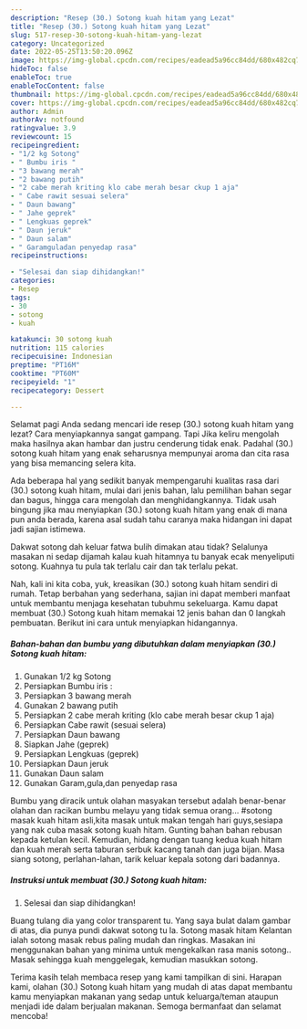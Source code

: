 ```yaml
---
description: "Resep (30.) Sotong kuah hitam yang Lezat"
title: "Resep (30.) Sotong kuah hitam yang Lezat"
slug: 517-resep-30-sotong-kuah-hitam-yang-lezat
category: Uncategorized
date: 2022-05-25T13:50:20.096Z
image: https://img-global.cpcdn.com/recipes/eadead5a96cc84dd/680x482cq70/30-sotong-kuah-hitam-foto-resep-utama.jpg
hideToc: false
enableToc: true
enableTocContent: false
thumbnail: https://img-global.cpcdn.com/recipes/eadead5a96cc84dd/680x482cq70/30-sotong-kuah-hitam-foto-resep-utama.jpg
cover: https://img-global.cpcdn.com/recipes/eadead5a96cc84dd/680x482cq70/30-sotong-kuah-hitam-foto-resep-utama.jpg
author: Admin
authorAv: notfound
ratingvalue: 3.9
reviewcount: 15
recipeingredient:
- "1/2 kg Sotong"
- " Bumbu iris "
- "3 bawang merah"
- "2 bawang putih"
- "2 cabe merah kriting klo cabe merah besar ckup 1 aja"
- " Cabe rawit sesuai selera"
- " Daun bawang"
- " Jahe geprek"
- " Lengkuas geprek"
- " Daun jeruk"
- " Daun salam"
- " Garamguladan penyedap rasa"
recipeinstructions:

- "Selesai dan siap dihidangkan!"
categories:
- Resep
tags:
- 30
- sotong
- kuah

katakunci: 30 sotong kuah 
nutrition: 115 calories
recipecuisine: Indonesian
preptime: "PT16M"
cooktime: "PT60M"
recipeyield: "1"
recipecategory: Dessert

---
```



Selamat pagi Anda sedang mencari ide resep (30.) sotong kuah hitam yang lezat? Cara menyiapkannya sangat gampang. Tapi Jika keliru mengolah maka hasilnya akan hambar dan justru cenderung tidak enak. Padahal (30.) sotong kuah hitam yang enak seharusnya mempunyai aroma dan cita rasa yang bisa memancing selera kita.


Ada beberapa hal yang sedikit banyak mempengaruhi kualitas rasa dari (30.) sotong kuah hitam, mulai dari jenis bahan, lalu pemilihan bahan segar dan bagus, hingga cara mengolah dan menghidangkannya. Tidak usah bingung jika mau menyiapkan (30.) sotong kuah hitam yang enak di mana pun anda berada, karena asal sudah tahu caranya maka hidangan ini dapat jadi sajian istimewa.

Dakwat sotong dah keluar fatwa bulih dimakan atau tidak? Selalunya masakan ni sedap dijamah kalau kuah hitamnya tu banyak ecak menyeliputi sotong. Kuahnya tu pula tak terlalu cair dan tak terlalu pekat.


Nah, kali ini kita coba, yuk, kreasikan (30.) sotong kuah hitam sendiri di rumah. Tetap berbahan yang sederhana, sajian ini dapat memberi manfaat untuk membantu menjaga kesehatan tubuhmu sekeluarga. Kamu dapat membuat (30.) Sotong kuah hitam memakai 12 jenis bahan dan 0 langkah pembuatan. Berikut ini cara untuk menyiapkan hidangannya.

<!--inarticleads1-->

##### Bahan-bahan dan bumbu yang dibutuhkan dalam menyiapkan (30.) Sotong kuah hitam:

1. Gunakan 1/2 kg Sotong
1. Persiapkan  Bumbu iris :
1. Persiapkan 3 bawang merah
1. Gunakan 2 bawang putih
1. Persiapkan 2 cabe merah kriting (klo cabe merah besar ckup 1 aja)
1. Persiapkan  Cabe rawit (sesuai selera)
1. Persiapkan  Daun bawang
1. Siapkan  Jahe (geprek)
1. Persiapkan  Lengkuas (geprek)
1. Persiapkan  Daun jeruk
1. Gunakan  Daun salam
1. Gunakan  Garam,gula,dan penyedap rasa


Bumbu yang diracik untuk olahan masyakan tersebut adalah benar-benar olahan dan racikan bumbu melayu yang tidak semua orang… #sotong masak kuah hitam asli,kita masak untuk makan tengah hari guys,sesiapa yang nak cuba masak sotong kuah hitam. Gunting bahan bahan rebusan kepada ketulan kecil. Kemudian, hidang dengan tuang kedua kuah hitam dan kuah merah serta taburan serbuk kacang tanah dan juga bijan. Masa siang sotong, perlahan-lahan, tarik keluar kepala sotong dari badannya. 

<!--inarticleads2-->

##### Instruksi untuk membuat (30.) Sotong kuah hitam:


1. Selesai dan siap dihidangkan!

Buang tulang dia yang color transparent tu. Yang saya bulat dalam gambar di atas, dia punya pundi dakwat sotong tu la. Sotong masak hitam Kelantan ialah sotong masak rebus paling mudah dan ringkas. Masakan ini menggunakan bahan yang minima untuk mengekalkan rasa manis sotong.. Masak sehingga kuah menggelegak, kemudian masukkan sotong. 

Terima kasih telah membaca resep yang kami tampilkan di sini. Harapan kami, olahan (30.) Sotong kuah hitam yang mudah di atas dapat membantu kamu menyiapkan makanan yang sedap untuk keluarga/teman ataupun menjadi ide dalam berjualan makanan. Semoga bermanfaat dan selamat mencoba!
